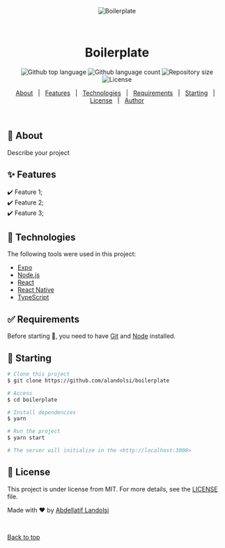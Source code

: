 <div align="center" id="top"> 
  <img src="./.github/app.gif" alt="Boilerplate" />

  &#xa0;

  <!-- <a href="https://boilerplate.netlify.app">Demo</a> -->
</div>

<h1 align="center">Boilerplate</h1>

<p align="center">
  <img alt="Github top language" src="https://img.shields.io/github/languages/top/alandolsi/boilerplate?color=56BEB8">

  <img alt="Github language count" src="https://img.shields.io/github/languages/count/alandolsi/boilerplate?color=56BEB8">

  <img alt="Repository size" src="https://img.shields.io/github/repo-size/alandolsi/boilerplate?color=56BEB8">

  <img alt="License" src="https://img.shields.io/github/license/alandolsi/boilerplate?color=56BEB8">

  <!-- <img alt="Github issues" src="https://img.shields.io/github/issues/alandolsi/boilerplate?color=56BEB8" /> -->

  <!-- <img alt="Github forks" src="https://img.shields.io/github/forks/alandolsi/boilerplate?color=56BEB8" /> -->

  <!-- <img alt="Github stars" src="https://img.shields.io/github/stars/alandolsi/boilerplate?color=56BEB8" /> -->
</p>

<!-- Status -->

<!-- <h4 align="center"> 
	🚧  Boilerplate 🚀 Under construction...  🚧
</h4> 

<hr> -->

<p align="center">
  <a href="#dart-about">About</a> &#xa0; | &#xa0; 
  <a href="#sparkles-features">Features</a> &#xa0; | &#xa0;
  <a href="#rocket-technologies">Technologies</a> &#xa0; | &#xa0;
  <a href="#white_check_mark-requirements">Requirements</a> &#xa0; | &#xa0;
  <a href="#checkered_flag-starting">Starting</a> &#xa0; | &#xa0;
  <a href="#memo-license">License</a> &#xa0; | &#xa0;
  <a href="https://github.com/alandolsi" target="_blank">Author</a>
</p>

<br>

## :dart: About ##

Describe your project

## :sparkles: Features ##

:heavy_check_mark: Feature 1;\
:heavy_check_mark: Feature 2;\
:heavy_check_mark: Feature 3;

## :rocket: Technologies ##

The following tools were used in this project:

- [Expo](https://expo.io/)
- [Node.js](https://nodejs.org/en/)
- [React](https://pt-br.reactjs.org/)
- [React Native](https://reactnative.dev/)
- [TypeScript](https://www.typescriptlang.org/)

## :white_check_mark: Requirements ##

Before starting :checkered_flag:, you need to have [Git](https://git-scm.com) and [Node](https://nodejs.org/en/) installed.

## :checkered_flag: Starting ##

```bash
# Clone this project
$ git clone https://github.com/alandolsi/boilerplate

# Access
$ cd boilerplate

# Install dependencies
$ yarn

# Run the project
$ yarn start

# The server will initialize in the <http://localhost:3000>
```

## :memo: License ##

This project is under license from MIT. For more details, see the [LICENSE](LICENSE.md) file.


Made with :heart: by <a href="https://github.com/alandolsi" target="_blank">Abdellatif Landolsi</a>

&#xa0;

<a href="#top">Back to top</a>
